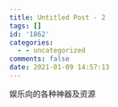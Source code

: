 ```yaml
---
title: Untitled Post - 2
tags: []
id: '1862'
categories:
  - - uncategorized
comments: false
date: 2021-01-09 14:57:13
---
```


娱乐向的各种神器及资源